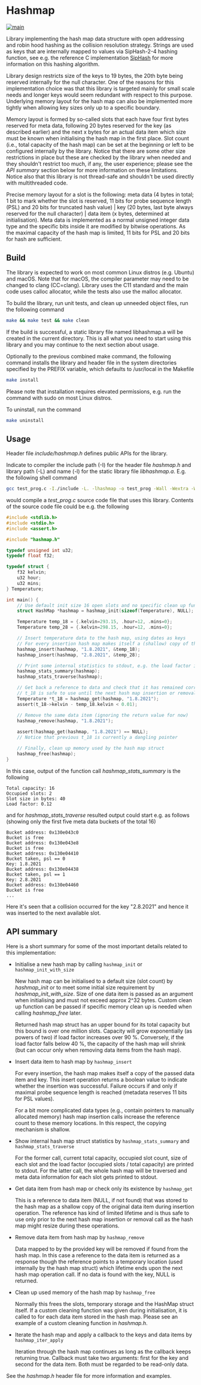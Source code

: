 # Hashmap #

[![main](https://github.com/elmomoilanen/Hashmap/actions/workflows/main.yml/badge.svg)](https://github.com/elmomoilanen/Hashmap/actions/workflows/main.yml)

Library implementing the hash map data structure with open addressing and robin hood hashing as the collision resolution strategy. Strings are used as keys that are internally mapped to values via SipHash-2-4 hashing function, see e.g. the reference C implementation [SipHash](https://github.com/veorq/SipHash) for more information on this hashing algorithm.

Library design restricts size of the keys to 19 bytes, the 20th byte being reserved internally for the null character. One of the reasons for this implementation choice was that this library is targeted mainly for small scale needs and longer keys would seem redundant with respect to this purpose. Underlying memory layout for the hash map can also be implemented more tightly when allowing key sizes only up to a specific boundary.

Memory layout is formed by so-called slots that each have four first bytes reserved for meta data, following 20 bytes reserved for the key (as described earlier) and the next x bytes for an actual data item which size must be known when initialising the hash map in the first place. Slot count (i.e., total capacity of the hash map) can be set at the beginning or left to be configured internally by the library. Notice that there are some other size restrictions in place but these are checked by the library when needed and they shouldn't restrict too much, if any, the user experience; please see the *API summary* section below for more information on these limitations. Notice also that this library is not thread-safe and shouldn't be used directly with multithreaded code.

Precise memory layout for a slot is the following: meta data (4 bytes in total; 1 bit to mark whether the slot is reserved, 11 bits for probe sequence length (PSL) and 20 bits for truncated hash value) | key (20 bytes, last byte always reserved for the null character) | data item (x bytes, determined at initialisation). Meta data is implemented as a normal unsigned integer data type and the specific bits inside it are modified by bitwise operations. As the maximal capacity of the hash map is limited, 11 bits for PSL and 20 bits for hash are sufficient.

## Build ##

The library is expected to work on most common Linux distros (e.g. Ubuntu) and macOS. Note that for macOS, the compiler parameter may need to be changed to clang (CC=clang). Library uses the C11 standard and the main code uses calloc allocator, while the tests also use the malloc allocator.

To build the library, run unit tests, and clean up unneeded object files, run the following command

```bash
make && make test && make clean
```

If the build is successful, a static library file named libhashmap.a will be created in the current directory. This is all what you need to start using this library and you may continue to the next section about usage.

Optionally to the previous combined make command, the following command installs the library and header file in the system directories specified by the PREFIX variable, which defaults to /usr/local in the Makefile

```bash
make install
```

Please note that installation requires elevated permissions, e.g. run the command with sudo on most Linux distros.

To uninstall, run the command

```bash
make uninstall
```

## Usage ##

Header file *include/hashmap.h* defines public APIs for the library.

Indicate to compiler the include path (-I) for the header file *hashmap.h* and library path (-L) and name (-l) for the static library file *libhashmap.a*. E.g. the following shell command

```bash
gcc test_prog.c -I./include -L. -lhashmap -o test_prog -Wall -Wextra -Werror -std=c11 -g
```

would compile a *test_prog.c* source code file that uses this library. Contents of the source code file could be e.g. the following

```C
#include <stdlib.h>
#include <stdio.h>
#include <assert.h>

#include "hashmap.h"

typedef unsigned int u32;
typedef float f32;

typedef struct {
    f32 kelvin;
    u32 hour;
    u32 mins;
} Temperature;

int main() {
    // Use default init size 16 open slots and no specific clean up function
    struct HashMap *hashmap = hashmap_init(sizeof(Temperature), NULL);

    Temperature temp_18 = {.kelvin=293.15, .hour=12, .mins=0};
    Temperature temp_28 = {.kelvin=298.15, .hour=12, .mins=0};

    // Insert temperature data to the hash map, using dates as keys
    // For every insertion hash map makes itself a (shallow) copy of the data
    hashmap_insert(hashmap, "1.8.2021", &temp_18);
    hashmap_insert(hashmap, "2.8.2021", &temp_28);

    // Print some internal statistics to stdout, e.g. the load factor is 2/16 now
    hashmap_stats_summary(hashmap);
    hashmap_stats_traverse(hashmap);

    // Get back a reference to data and check that it has remained correct
    // t_18 is safe to use until the next hash map insertion or removal call
    Temperature *t_18 = hashmap_get(hashmap, "1.8.2021");
    assert(t_18->kelvin - temp_18.kelvin < 0.01);

    // Remove the same data item (ignoring the return value for now)
    hashmap_remove(hashmap, "1.8.2021");
    
    assert(hashmap_get(hashmap, "1.8.2021") == NULL);
    // Notice that previous t_18 is currently a dangling pointer

    // Finally, clean up memory used by the hash map struct
    hashmap_free(hashmap);
}
```

In this case, output of the function call *hashmap_stats_summary* is the following

```
Total capacity: 16
Occupied slots: 2
Slot size in bytes: 40
Load factor: 0.12
```

and for *hashmap_stats_traverse* resulted output could start e.g. as follows (showing only the first five meta data buckets of the total 16)

```
Bucket address: 0x130e043c0
Bucket is free
Bucket address: 0x130e043e8
Bucket is free
Bucket address: 0x130e04410
Bucket taken, psl == 0
Key: 1.8.2021
Bucket address: 0x130e04438
Bucket taken, psl == 1
Key: 2.8.2021
Bucket address: 0x130e04460
Bucket is free
...
```

Here it's seen that a collision occurred for the key "2.8.2021" and hence it was inserted to the next available slot.

## API summary ##

Here is a short summary for some of the most important details related to this implementation:

- Initialise a new hash map by calling `hashmap_init` or `hashmap_init_with_size`

    New hash map can be initialised to a default size (slot count) by *hashmap_init* or to meet some initial size requirement by *hashmap_init_with_size*. Size of one data item is passed as an argument when initialising and must not exceed approx 2^32 bytes. Custom clean up function can be passed if specific memory clean up is needed when calling *hashmap_free* later.

    Returned hash map struct has an upper bound for its total capacity but this bound is over one million slots. Capacity will grow exponentially (as powers of two) if load factor increases over 90 %. Conversely, if the load factor falls below 40 %, the capacity of the hash map will shrink (but can occur only when removing data items from the hash map).

- Insert data item to hash map by `hashmap_insert`

    For every insertion, the hash map makes itself a copy of the passed data item and key. This insert operation returns a boolean value to indicate whether the insertion was successful. Failure occurs if and only if maximal probe sequence length is reached (metadata reserves 11 bits for PSL values).

    For a bit more complicated data types (e.g., contain pointers to manually allocated memory) hash map insertion calls increase the reference count to these memory locations. In this respect, the copying mechanism is shallow.

- Show internal hash map struct statistics by `hashmap_stats_summary` and `hashmap_stats_traverse`

    For the former call, current total capacity, occupied slot count, size of each slot and the load factor (occupied slots / total capacity) are printed to stdout. For the latter call, the whole hash map will be traversed and meta data information for each slot gets printed to stdout.

- Get data item from hash map or check only its existence by `hashmap_get`

    This is a reference to data item (NULL, if not found) that was stored to the hash map as a shallow copy of the original data item during insertion operation. The reference has kind of limited lifetime and is thus safe to use only prior to the next hash map insertion or removal call as the hash map might resize during these operations.

- Remove data item from hash map by `hashmap_remove`

    Data mapped to by the provided key will be removed if found from the hash map. In this case a reference to the data item is returned as a response though the reference points to a temporary location (used internally by the hash map struct) which lifetime ends upon the next hash map operation call. If no data is found with the key, NULL is returned.
    
- Clean up used memory of the hash map by `hashmap_free`

    Normally this frees the slots, temporary storage and the HashMap struct itself. If a custom cleaning function was given during initialisation, it is called to for each data item stored in the hash map. Please see an example of a custom cleaning function in *hashmap.h*.

- Iterate the hash map and apply a callback to the keys and data items by `hashmap_iter_apply`

    Iteration through the hash map continues as long as the callback keeps returning true. Callback must take two arguments: first for the key and second for the data item. Both must be regarded to be read-only data.

See the *hashmap.h* header file for more information and examples.
